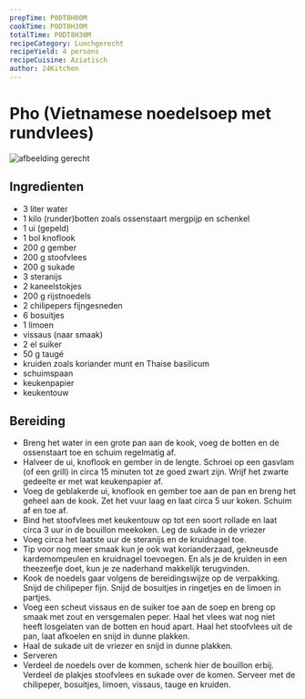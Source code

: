 ```yaml
---
prepTime: P0DT8H00M
cookTime: P0DT0H30M
totalTime: P0DT8H30M
recipeCategory: Lunchgerecht
recipeYield: 4 persons
recipeCuisine: Aziatisch
author: 24Kitchen
---
```


# Pho (Vietnamese noedelsoep met rundvlees)

![afbeelding gerecht](https://www.24kitchen.nl/files/styles/social_media_share/public/2017-08/165854.original.jpg?itok=-uea70f7)

## Ingredienten

- 3 liter water
- 1 kilo (runder)botten zoals ossenstaart mergpijp en schenkel
- 1 ui (gepeld)
- 1 bol knoflook
- 200 g gember
- 200 g stoofvlees
- 200 g sukade
- 3 steranijs
- 2 kaneelstokjes
- 200 g rijstnoedels
- 2 chilipepers fijngesneden
- 6 bosuitjes
- 1 limoen
- vissaus (naar smaak)
- 2 el suiker
- 50 g taugé
- kruiden zoals koriander munt en Thaise basilicum
- schuimspaan
- keukenpapier
- keukentouw

## Bereiding

- Breng het water in een grote pan aan de kook, voeg de botten en de ossenstaart toe en schuim regelmatig af.
- Halveer de ui, knoflook en gember in de lengte. Schroei op een gasvlam (of een grill) in circa 15 minuten tot ze goed zwart zijn. Wrijf het zwarte gedeelte er met wat keukenpapier af.
- Voeg de geblakerde ui, knoflook en gember toe aan de pan en breng het geheel aan de kook. Zet het vuur laag en laat circa 5 uur koken. Schuim af en toe af.
- Bind het stoofvlees met keukentouw op tot een soort rollade en laat circa 3 uur in de bouillon meekoken. Leg de sukade in de vriezer
- Voeg circa het laatste uur de steranijs en de kruidnagel toe.
- Tip voor nog meer smaak kun je ook wat korianderzaad, gekneusde kardemompeulen en kruidnagel toevoegen. En als je de kruiden in een theezeefje doet, kun je ze naderhand makkelijk terugvinden.
- Kook de noedels gaar volgens de bereidingswijze op de verpakking. Snijd de chilipeper fijn. Snijd de bosuitjes in ringetjes en de limoen in partjes.
- Voeg een scheut vissaus en de suiker toe aan de soep en breng op smaak met zout en versgemalen peper. Haal het vlees wat nog niet heeft losgelaten van de botten en houd apart. Haal het stoofvlees uit de pan, laat afkoelen en snijd in dunne plakken.
- Haal de sukade uit de vriezer en snijd in dunne plakken.
- Serveren
- Verdeel de noedels over de kommen, schenk hier de bouillon erbij. Verdeel de plakjes stoofvlees en sukade over de komen. Serveer met de chilipeper, bosuitjes, limoen, vissaus, tauge en kruiden.
